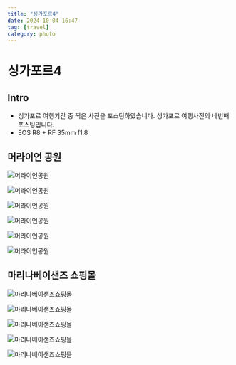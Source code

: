 ```yaml
---
title: "싱가포르4"
date: 2024-10-04 16:47
tag: [travel]
category: photo
---
```


# 싱가포르4

## Intro

- 싱가포르 여행기간 중 찍은 사진을 포스팅하였습니다. 싱가포르 여행사진의 네번째 포스팅입니다.
- EOS R8 + RF 35mm f1.8

## 머라이언 공원

![머라이언공원](https://j93.es/api/image/photo/singapore-4/1-머라이언공원1.jpg)

![머라이언공원](https://j93.es/api/image/photo/singapore-4/1-머라이언공원2.jpg)

![머라이언공원](https://j93.es/api/image/photo/singapore-4/1-머라이언공원3.jpg)

![머라이언공원](https://j93.es/api/image/photo/singapore-4/1-머라이언공원4.jpg)

![머라이언공원](https://j93.es/api/image/photo/singapore-4/1-머라이언공원5.jpg)

![머라이언공원](https://j93.es/api/image/photo/singapore-4/1-머라이언공원6.jpg)

## 마리나베이샌즈 쇼핑몰

![마리나베이샌즈쇼핑몰](https://j93.es/api/image/photo/singapore-4/2-마리나베이샌즈쇼핑몰1.jpg)

![마리나베이샌즈쇼핑몰](https://j93.es/api/image/photo/singapore-4/2-마리나베이샌즈쇼핑몰2.jpg)

![마리나베이샌즈쇼핑몰](https://j93.es/api/image/photo/singapore-4/2-마리나베이샌즈쇼핑몰3.jpg)

![마리나베이샌즈쇼핑몰](https://j93.es/api/image/photo/singapore-4/2-마리나베이샌즈쇼핑몰4.jpg)

![마리나베이샌즈쇼핑몰](https://j93.es/api/image/photo/singapore-4/2-마리나베이샌즈쇼핑몰5.jpg)
